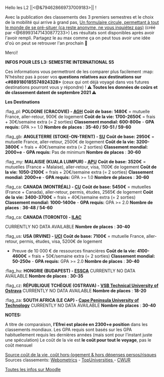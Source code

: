 
Hello les L2 ||<@&794628669737009183>|| !

Avec la publication des classements des 3 premiers semestres et le choix de la mobilité qui arrive à grand pas,
[Un formulaire circule, permettant à tout le monde de se pré-situer (ça reste anonyme, ne vous inquiétez pas)](https://forms.gle/5oC6osJFc3EXDz1H6) (créé par <@689931471430877233>)
Les résultats sont disponibles après avoir l'avoir rempli.
Partagez le au max comme ça on peut tous avoir une idée d'où on peut se retrouver l'an prochain 🙂

Merci!


**__INFOS POUR LES L3: SEMESTRE INTERNATIONAL S5__**

Ces informations vous permettront de les comparer plus facilement :map:
N'hésitez pas à poser vos **questions relatives aux destinations sur <#889180185574924328>** (ceux qui ont déjà voyagé dans vos futures destinations pourront vous y répondre) !
**:warning: Toutes les données de coûrs et de classement datent de septembre 2021 :warning:**

 **Les Destinations**

:flag_pl:  **POLOGNE (CRACOVIE) - [AGH](https://www.agh.edu.pl/en)** 
__Coût de base:__ **1480€** = mutuelle France, aller-retour, 900€ de logement
__Coût de la vie:__ **1700-2650€** = frais + 30€/semaine extra (= 2 sorties)
__Classement mondial:__ **600-800e** - __GPA requis:__ GPA >= 1.0
__Nombre de places__ : **35-40 / 50-51 / 59-60**

:flag_gb: **ANGLETERRE (STOKE-ON-TRENT) - [SU](https://www.staffs.ac.uk/)**
__Coût de base:__ **2950€** = mutuelle France, aller-retour, 2500€ de logement
__Coût de la vie:__ **3200-3800€** = frais + 40€/semaine extra (= 2 sorties)
__Classement mondial:__ **2000+e** - __GPA requis:__ Pas de minimum
__Nombre de places__ : **30-60**

:flag_my: **MALAISIE (KUALA LUMPUR) - [APU](https://www.apu.edu.my/)**
__Coût de base:__ **3520€** = mutuelles (France + Malaise), aller-retour, visa, 1100€ de logement
__Coût de la vie:__ **1050-2100€** = frais + 20€/semaine extra (= 2 sorties)
__Classement mondial:__ **2000+e** - __GPA requis:__ GPA >= 1.0
__Nombre de places__ : **30-60**

:flag_ca:  **CANADA (MONTRÉAL) - [CU](https://www.concordia.ca/)**
__Coût de base:__ **5450€** = mutuelles (France + Canada), aller-retour, permis, études, 2565€ de logement
__Coût de la vie:__ **3400-3700€** = frais + 40€/semaine extra (= 2 sorties)
__Classement mondial:__ **1000-1400e** - __GPA requis:__ GPA >= 2.0
__Nombre de places__ : **36-48 / 54-60**



:flag_ca:  **CANADA (TORONTO) - [ILAC](https://www.ilac.com/toronto/)**

CURRENTLY NO DATA AVAILABLE
__Nombre de places__ : **30-40**

:flag_us:  **USA (IRVINE) - [UCI](https://uci.edu/)**
__Coût de base:__ **7100€** = mutuelle France, aller-retour, permis, études, visa, 5200€ de logement
+ Preuve de 10 000 € de ressources financières
__Coût de la vie:__ **4100-4600€** = frais + 50€/semaine extra (= 2 sorties)
__Classement mondial:__ **50-250e** - __GPA requis:__ GPA >= 2.0
__Nombre de places__ : **30-40**

:flag_hu:  **HONGRIE (BUDAPEST) - [ESSCA](https://www.essca.fr/lessca/les-sites-du-groupe/essca-budapest)**
CURRENTLY NO DATA AVAILABLE
__Nombre de places__ : **30-35**

:flag_cz:  **RÉPUBLIQUE TCHÈQUE (OSTRAVA) - [VSB Technical University of Ostrava](https://www.vsb.cz/en/)**
CURRENTLY NO DATA AVAILABLE
__Nombre de places__ : **18-20**

:flag_za: **SOUTH AFRICA (LE CAP) - [Cape Peninsula University of Technology](https://www.cput.ac.za/)**
CURRENTLY NO DATA AVAILABLE
__Nombre de places__ : **30-40**


**NOTES:**

A titre de comparaison, **l’Efrei est placée en 2300+e  position** dans les classements mondiaux.
Les GPA requis sont basés sur les GPA habituellement requis les dernières années (mais sont pour l'instant juste une spéculation)
Le coût de la vie est **le coût pour tout le voyage**, pas le coût mensuel

[Source coût de la vie, coût hors-logement & hors dépenses persos/risques](https://www.numbeo.com)
Sources classements: [Webometrics](https://webometrics.info/en) - [TopUniversities ](https://www.topuniversities.com) - [CWUR](https://cwur.org/2021-22.php)

[Toutes les infos sur Moodle](https://moodle.myefrei.fr/pluginfile.php/229799/mod_resource/content/2/Amphi%20L3%20Fall%202022.pdf)
